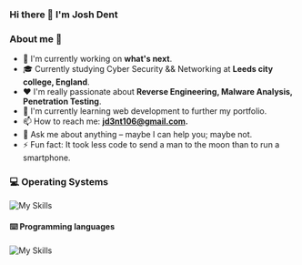 ### Hi there 👋 I'm Josh Dent

<p> 
<!--     <a href="https://linktr.ee/pcaversaccio" target="_blank"><img alt="Linktree"
        src="https://img.shields.io/badge/linktree-2F3C51?style=for-the-badge&logo=linktree&logoColor=white"/></a> -->
</p>

### About me 💯

- 🔭 I'm currently working on **what's next**.
- 🎓 Currently studying Cyber Security && Networking at **Leeds city college, England**.
- ❤️ I'm really passionate about **Reverse Engineering, Malware Analysis, Penetration Testing**.
- 🌱 I'm currently learning web development to further my portfolio.
- 📫 How to reach me: **[jd3nt106@gmail.com](mailto:jd3nt106@gmail.com).**
- 💬 Ask me about anything – maybe I can help you; maybe not.
- ⚡ Fun fact: It took less code to send a man to the moon than to run a smartphone.

### 💻 Operating Systems

![My Skills](https://skillicons.dev/icons?i=arch,linux,ubuntu,windows)

#### ⌨️ Programming languages

![My Skills](https://skillicons.dev/icons?i=python,html,css,cs,cpp,bash)

